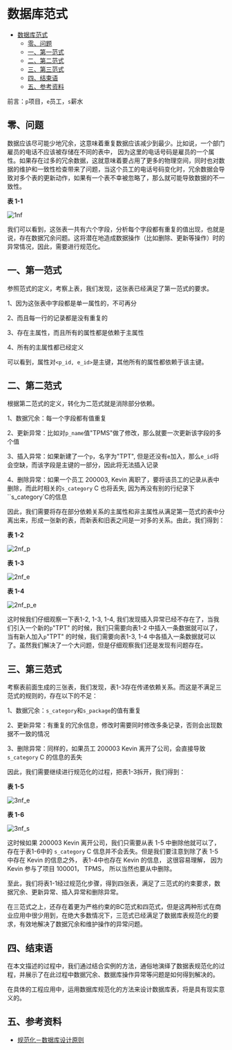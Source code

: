 # 数据库范式

<!-- TOC -->

- [数据库范式](#数据库范式)
    - [零、问题](#零问题)
    - [一、第一范式](#一第一范式)
    - [二、第二范式](#二第二范式)
    - [三、第三范式](#三第三范式)
    - [四、结束语](#四结束语)
    - [五、参考资料](#五参考资料)

<!-- /TOC -->

前言：`p`项目，`e`员工，`s`薪水

## 零、问题

数据应该尽可能少地冗余，这意味着重复数据应该减少到最少。比如说，一个部门雇员的电话不应该被存储在不同的表中， 因为这里的电话号码是雇员的一个属性。如果存在过多的冗余数据，这就意味着要占用了更多的物理空间，同时也对数据的维护和一致性检查带来了问题，当这个员工的电话号码变化时，冗余数据会导致对多个表的更新动作，如果有一个表不幸被忽略了，那么就可能导致数据的不一致性。

**表 1-1**

![1nf](https://raw.githubusercontent.com/OMGZui/noteBook/master/public/img/nf/1nf.jpg)

我们可以看到，这张表一共有六个字段，分析每个字段都有重复的值出现，也就是说，存在数据冗余问题。这将潜在地造成数据操作（比如删除、更新等操作）时的异常情况，因此，需要进行规范化。

## 一、第一范式

参照范式的定义，考察上表，我们发现，这张表已经满足了第一范式的要求。

1、因为这张表中字段都是单一属性的，不可再分

2、而且每一行的记录都是没有重复的

3、存在主属性，而且所有的属性都是依赖于主属性

4、所有的主属性都已经定义

可以看到，属性对`<p_id, e_id>`是主键，其他所有的属性都依赖于该主键。

## 二、第二范式

根据第二范式的定义，转化为二范式就是消除部分依赖。

1、数据冗余：每一个字段都有值重复

2、更新异常：比如对`p_name`值"TPMS"做了修改，那么就要一次更新该字段的多个值

3、插入异常：如果新建了一个`p`，名字为"TPT", 但是还没有`e`加入，那么`e_id`将会空缺，而该字段是主键的一部分，因此将无法插入记录

4、删除异常：如果一个员工 200003, Kevin 离职了，要将该员工的记录从表中删除，而此时相关的`s_category` C 也将丢失, 因为再没有别的行纪录下 ``s_category`C的信息

因此，我们需要将存在部分依赖关系的主属性和非主属性从满足第一范式的表中分离出来，形成一张新的表，而新表和旧表之间是一对多的关系。由此，我们得到：

**表 1-2**

![2nf_p](https://raw.githubusercontent.com/OMGZui/noteBook/master/public/img/nf/2nf_p.jpg)

**表 1-3**

![2nf_e](https://raw.githubusercontent.com/OMGZui/noteBook/master/public/img/nf/2nf_e.jpg)

**表 1-4**

![2nf_p_e](https://raw.githubusercontent.com/OMGZui/noteBook/master/public/img/nf/2nf_p_e.jpg)

这时候我们仔细观察一下表1-2, 1-3, 1-4, 我们发现插入异常已经不存在了，当我们引入一个新的`p`"TPT" 的时候，我们只需要向表1-2 中插入一条数据就可以了， 当有新人加入`p`"TPT"  的时候，我们需要向表1-3, 1-4 中各插入一条数据就可以了。虽然我们解决了一个大问题，但是仔细观察我们还是发现有问题存在。

## 三、第三范式

考察表前面生成的三张表，我们发现，表1-3存在传递依赖关系。而这是不满足三范式的规则的，存在以下的不足：

1、数据冗余：`s_category`和`s_package`的值有重复

2、更新异常：有重复的冗余信息，修改时需要同时修改多条记录，否则会出现数据不一致的情况

3、删除异常：同样的，如果员工 200003 Kevin 离开了公司，会直接导致 `s_category` C 的信息的丢失

因此，我们需要继续进行规范化的过程，把表1-3拆开，我们得到：

**表 1-5**

![3nf_e](https://raw.githubusercontent.com/OMGZui/noteBook/master/public/img/nf/3nf_e.jpg)

**表 1-6**

![3nf_s](https://raw.githubusercontent.com/OMGZui/noteBook/master/public/img/nf/3nf_s.jpg)

这时候如果 200003 Kevin 离开公司，我们只需要从表 1-5 中删除他就可以了， 存在于表1-6中的 `s_category` C 信息并不会丢失。但是我们要注意到除了表 1-5 中存在 Kevin 的信息之外， 表1-4中也存在 Kevin 的信息， 这很容易理解， 因为 Kevin 参与了项目 100001， TPMS， 所以当然也要从中删除。

至此，我们将表1-1经过规范化步骤，得到四张表，满足了三范式的约束要求，数据冗余、更新异常、插入异常和删除异常。

在三范式之上，还存在着更为严格约束的BC范式和四范式，但是这两种形式在商业应用中很少用到，在绝大多数情况下，三范式已经满足了数据库表规范化的要求，有效地解决了数据冗余和维护操作的异常问题。

## 四、结束语

在本文描述的过程中，我们通过结合实例的方法，通俗地演绎了数据表规范化的过程，并展示了在此过程中数据冗余、数据库操作异常等问题是如何得到解决的。

在具体的工程应用中，运用数据库规范化的方法来设计数据库表，将是具有现实意义的。

## 五、参考资料

- [规范化－数据库设计原则](https://www.ibm.com/developerworks/cn/data/library/techarticles/dm-0605jiangt/index.html)